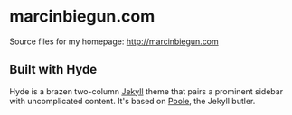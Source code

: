 # marcinbiegun.com

Source files for my homepage: http://marcinbiegun.com

## Built with Hyde

Hyde is a brazen two-column [Jekyll](http://jekyllrb.com) theme that pairs a prominent sidebar with uncomplicated content. It's based on [Poole](http://getpoole.com), the Jekyll butler.
